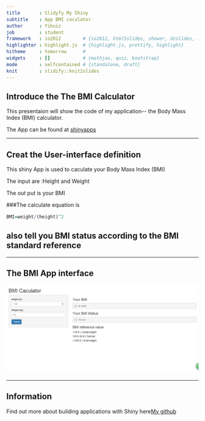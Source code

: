 ```yaml
---
title       : Slidyfy My Shiny
subtitle    : App BMI caculator
author      : Yihuiz
job         : student
framework   : io2012        # {io2012, html5slides, shower, dzslides, ...}
highlighter : highlight.js  # {highlight.js, prettify, highlight}
hitheme     : tomorrow      # 
widgets     : []            # {mathjax, quiz, bootstrap}
mode        : selfcontained # {standalone, draft}
knit        : slidify::knit2slides
---
```


## Introduce the The BMI Calculator

This presentaion will show the code of my application--
the Body Mass Index (BMI) calculator. 

The App can be found at [shinyapps](http://yihuizuo.shinyapps.io/ShinyApp_YihuiZuo)


---
## Creat the User-interface definition 
This shiny App is used to caculate your Body Mass Index (BMI)

The input are :Height  and Weight  

The out put is your BMI

###The calculate equation is 

```r
BMI=weight/(height)^2
```
## also tell you BMI status according to the BMI standard reference



---
## The BMI App interface

![](Graph.JPG) 

---
## Information
Find out more about building applications with Shiny here[My github](https://github.com/Yihuiz/BMI-App)




